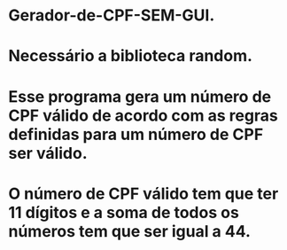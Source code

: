 # Gerador-de-CPF-SEM-GUI.
# Necessário a biblioteca random.
# Esse programa gera um número de CPF válido de acordo com as regras definidas para um número de CPF ser válido.
# O número de CPF válido tem que ter 11 dígitos e a soma de todos os números tem que ser igual a 44.
